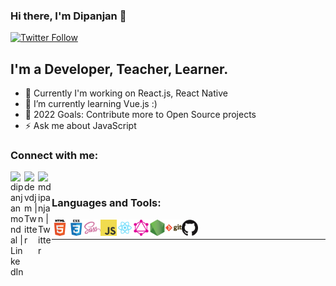 ### Hi there, I'm Dipanjan 👋 


[![Twitter Follow](https://img.shields.io/twitter/follow/devdjm?color=1DA1F2&logo=twitter&style=for-the-badge)](https://twitter.com/devdjm)

## I'm a Developer, Teacher, Learner.

- 💬 Currently I'm working on React.js, React Native
- 🌱 I’m currently learning Vue.js :)
- 🥅 2022 Goals: Contribute more to Open Source projects
- ⚡  Ask me about JavaScript 





### Connect with me:



[<img align="left" alt="dipanjanmondal | LinkedIn" width="22px" src="https://cdn.jsdelivr.net/npm/simple-icons@v3/icons/linkedin.svg" />][linkedin]
[<img align="left" alt="devdjm | Twitter" width="22px" src="https://cdn.jsdelivr.net/npm/simple-icons@v3/icons/twitter.svg" />][twitter]
[<img align="left" alt="mdipanjan | Twitter" width="22px" src="https://cdn.jsdelivr.net/npm/simple-icons@v3/icons/github.svg" />][github]

<br />

### Languages and Tools:

<img align="left" alt="HTML5" width="26px" src="https://raw.githubusercontent.com/github/explore/80688e429a7d4ef2fca1e82350fe8e3517d3494d/topics/html/html.png" />

<img align="left" alt="CSS3" width="26px" src="https://raw.githubusercontent.com/github/explore/80688e429a7d4ef2fca1e82350fe8e3517d3494d/topics/css/css.png" />

<img align="left" alt="Sass" width="26px" src="https://raw.githubusercontent.com/github/explore/80688e429a7d4ef2fca1e82350fe8e3517d3494d/topics/sass/sass.png" />

<img align="left" alt="JavaScript" width="26px" src="https://raw.githubusercontent.com/github/explore/80688e429a7d4ef2fca1e82350fe8e3517d3494d/topics/javascript/javascript.png" />

<img align="left" alt="React" width="26px" src="https://raw.githubusercontent.com/github/explore/80688e429a7d4ef2fca1e82350fe8e3517d3494d/topics/react/react.png" />

<img align="left" alt="GraphQL" width="26px" src="https://raw.githubusercontent.com/github/explore/80688e429a7d4ef2fca1e82350fe8e3517d3494d/topics/graphql/graphql.png" />

<img align="left" alt="Node.js" width="26px" src="https://raw.githubusercontent.com/github/explore/80688e429a7d4ef2fca1e82350fe8e3517d3494d/topics/nodejs/nodejs.png" />

<img align="left" alt="Git" width="26px" src="https://raw.githubusercontent.com/github/explore/80688e429a7d4ef2fca1e82350fe8e3517d3494d/topics/git/git.png" />

<img align="left" alt="GitHub" width="26px" src="https://raw.githubusercontent.com/github/explore/78df643247d429f6cc873026c0622819ad797942/topics/github/github.png" />


<br />

---



[linkedin]: https://www.linkedin.com/in/mdipanjanmondal/
[twitter]: https://twitter.com/devdjm
[github]: https://github.com/mdipanjan
